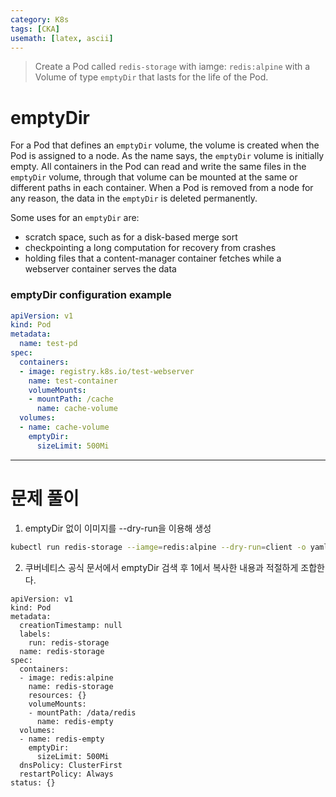 ```yaml
---
category: K8s
tags: [CKA]
usemath: [latex, ascii] 
---
```




> Create a Pod called <code>redis-storage</code> with iamge: <code>redis:alpine</code> with a Volume of type <code>emptyDir</code> that lasts for the life of the Pod.



# emptyDir

 For a Pod that defines an <code>emptyDir</code> volume, the volume is created when the Pod is assigned to a node. As the name says, the <code>emptyDir</code> volume is initially empty. All containers in the Pod can read and write the same files in the <code>emptyDir</code> volume, through that volume can be mounted at the same or different paths in each container. When a Pod is removed from a node for any reason, the data in the <code>emptyDir</code> is deleted permanently.

 Some uses for an <code>emptyDir</code> are:

- scratch space, such as for a disk-based merge sort
- checkpointing a long computation for recovery from crashes
- holding files that a content-manager container fetches while a webserver container serves the data

### emptyDir configuration example

```yaml
apiVersion: v1
kind: Pod
metadata:
  name: test-pd
spec:
  containers:
  - image: registry.k8s.io/test-webserver
    name: test-container
    volumeMounts:
    - mountPath: /cache
      name: cache-volume
  volumes:
  - name: cache-volume
    emptyDir:
      sizeLimit: 500Mi
```

---



# 문제 풀이

1. emptyDir 없이 이미지를 --dry-run을 이용해 생성

```bash
kubectl run redis-storage --iamge=redis:alpine --dry-run=client -o yaml > <filename>.yaml
```



2. 쿠버네티스 공식 문서에서 emptyDir 검색 후 1에서 복사한 내용과 적절하게 조합한다.

```
apiVersion: v1
kind: Pod
metadata:
  creationTimestamp: null
  labels:
    run: redis-storage
  name: redis-storage
spec:
  containers:
  - image: redis:alpine
    name: redis-storage
    resources: {}
    volumeMounts:
    - mountPath: /data/redis
      name: redis-empty
  volumes:
  - name: redis-empty
    emptyDir:
      sizeLimit: 500Mi
  dnsPolicy: ClusterFirst
  restartPolicy: Always
status: {}
```

